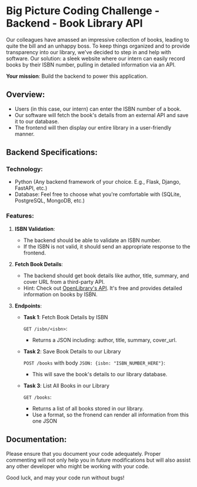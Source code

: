 # Big Picture Coding Challenge - Backend - Book Library API

Our colleagues have amassed an impressive collection of books, leading to quite the bill and an unhappy boss. To keep things organized and to provide transparency into our library, we've decided to step in and help with software. Our solution: a sleek website where our intern can easily record books by their ISBN number, pulling in detailed information via an API.

**Your mission**: Build the backend to power this application.

## Overview:

- Users (in this case, our intern) can enter the ISBN number of a book.
- Our software will fetch the book's details from an external API and save it to our database.
- The frontend will then display our entire library in a user-friendly manner.

## Backend Specifications:

### Technology:

- Python (Any backend framework of your choice. E.g., Flask, Django, FastAPI, etc.)
- Database: Feel free to choose what you're comfortable with (SQLite, PostgreSQL, MongoDB, etc.)

### Features:

1. **ISBN Validation**:
    - The backend should be able to validate an ISBN number.
    - If the ISBN is not valid, it should send an appropriate response to the frontend.

2. **Fetch Book Details**:
    - The backend should get book details like author, title, summary, and cover URL from a third-party API.
    - Hint: Check out [OpenLibrary's API](https://openlibrary.org/). It's free and provides detailed information on books by ISBN.

3. **Endpoints**:

    - **Task 1**: Fetch Book Details by ISBN

      `GET /isbn/<isbn>`:
      - Returns a JSON including: author, title, summary, cover_url.

    - **Task 2**: Save Book Details to our Library

      `POST /books` with body `JSON: {isbn: "ISBN_NUMBER_HERE"}`:
      - This will save the book's details to our library database.

    - **Task 3**: List All Books in our Library

      `GET /books`:
      - Returns a list of all books stored in our library.
      - Use a format, so the fronend can render all information from this one JSON

## Documentation:

Please ensure that you document your code adequately. Proper commenting will not only help you in future modifications but will also assist any other developer who might be working with your code.

Good luck, and may your code run without bugs!
